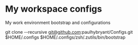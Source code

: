My workspace configs
======

My work environment bootstrap and configurations

git clone --recursive git@github.com:paulhybryant/Configs.git $HOME/.configs
$HOME/.configs/zsh/.zutils/bin/bootstrap
